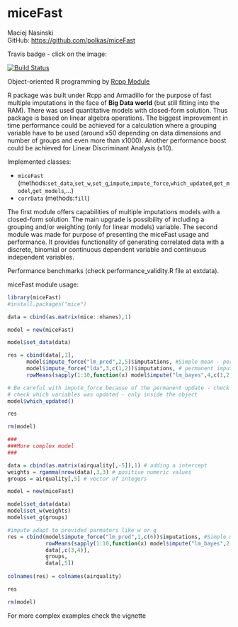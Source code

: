 # miceFast

Maciej Nasinski  
GitHub:  https://github.com/polkas/miceFast

Travis badge - click on the image:

[![Build Status](https://travis-ci.org/Polkas/miceFast.svg?branch=master)](https://travis-ci.org/Polkas/miceFast) 

Object-oriented R programming by [Rcpp Module](http://dirk.eddelbuettel.com/code/rcpp/Rcpp-modules.pdf)

R package was built under Rcpp and Armadillo for the purpose of fast multiple imputations in the face of **Big Data world** (but still fitting into the RAM).
There was used quantitative models with closed-form solution. Thus package is based on linear algebra operations.
The biggest improvement in time performance could be achieved for a calculation where a grouping variable have to be used (around x50 depending on data dimensions and number of groups and even more than x1000).
Another performance boost could be achieved for Linear Discriminant Analysis (x10).

Implemented classes:

- `miceFast` (methods:`set_data`,`set_w`,`set_g`,`impute`,`impute_force`,`which_updated`,`get_model`,`get_models`,...)
- `corrData` (methods:`fill`)

The first module offers capabilities of multiple imputations models with a closed-form solution. The main upgrade is possibility of including a grouping and/or weighting (only for linear models) variable.
The second module was made for purpose of presenting the miceFast usage and performance. It provides functionality of generating correlated data with a discrete, binomial or continuous dependent variable and continuous independent variables.

Performance benchmarks (check performance_validity.R file at extdata).

miceFast module usage:

```r
library(miceFast)
#install.packages("mice")

data = cbind(as.matrix(mice::nhanes),1)

model = new(miceFast)

model$set_data(data)

res = cbind(data[,1],
      model$impute_force("lm_pred",2,5)$imputations, #Simple mean - permanent imputation
      model$impute_force("lda",3,c(1,2))$imputations, # permanent imputation
      rowMeans(sapply(1:10,function(x) model$impute("lm_bayes",4,c(1,2,3))$imputations)))

# Be careful with impute_force because of the permanent update - check the documentation
# check which variables was updated - only inside the object
model$which_updated()

res

rm(model)

###
###More complex model
###

data = cbind(as.matrix(airquality[,-5]),1) # adding a intercept
weights = rgamma(nrow(data),3,3) # positive numeric values
groups = airquality[,5] # vector of integers

model = new(miceFast)

model$set_data(data)
model$set_w(weights)
model$set_g(groups)

#impute adapt to provided parmaters like w or g
res = cbind(model$impute_force("lm_pred",1,c(6))$imputations, #Simple mean - permanent imputation
            rowMeans(sapply(1:10,function(x) model$impute("lm_bayes",2,c(1,3,4,5,6))$imputations)),
            data[,c(3,4)],
            groups,
            data[,5])
            
colnames(res) = colnames(airquality)

res

rm(model)

```

For more complex examples check the vignette
